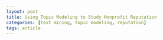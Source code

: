 ```yaml
---
layout: post
title: Using Topic Modeling to Study Nonprofit Reputation
categories: [text mining, topic modeling, reputation]
tags: article
---
```

